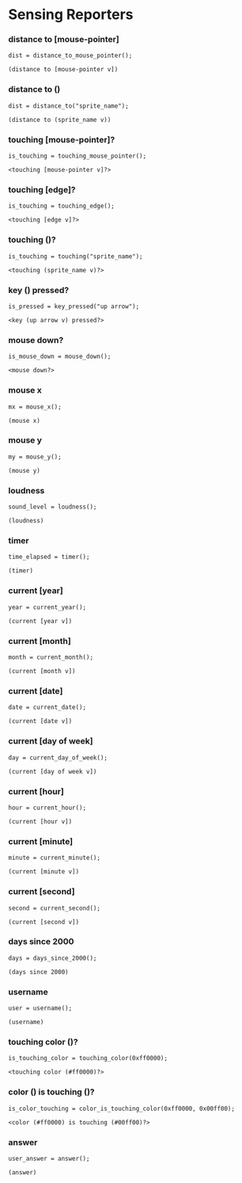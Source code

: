 # Sensing Reporters

### distance to [mouse-pointer]

```goboscript
dist = distance_to_mouse_pointer();
```

```_ {.scratchblocks}
(distance to [mouse-pointer v])
```

### distance to ()

```goboscript
dist = distance_to("sprite_name");
```

```_ {.scratchblocks}
(distance to (sprite_name v))
```

### touching [mouse-pointer]?

```goboscript
is_touching = touching_mouse_pointer();
```

```_ {.scratchblocks}
<touching [mouse-pointer v]?>
```

### touching [edge]?

```goboscript
is_touching = touching_edge();
```

```_ {.scratchblocks}
<touching [edge v]?>
```

### touching ()?

```goboscript
is_touching = touching("sprite_name");
```

```_ {.scratchblocks}
<touching (sprite_name v)?>
```

### key () pressed?

```goboscript
is_pressed = key_pressed("up arrow");
```

```_ {.scratchblocks}
<key (up arrow v) pressed?>
```

### mouse down?

```goboscript
is_mouse_down = mouse_down();
```

```_ {.scratchblocks}
<mouse down?>
```

### mouse x

```goboscript
mx = mouse_x();
```

```_ {.scratchblocks}
(mouse x)
```

### mouse y

```goboscript
my = mouse_y();
```

```_ {.scratchblocks}
(mouse y)
```

### loudness

```goboscript
sound_level = loudness();
```

```_ {.scratchblocks}
(loudness)
```

### timer

```goboscript
time_elapsed = timer();
```

```_ {.scratchblocks}
(timer)
```

### current [year]

```goboscript
year = current_year();
```

```_ {.scratchblocks}
(current [year v])
```

### current [month]

```goboscript
month = current_month();
```

```_ {.scratchblocks}
(current [month v])
```

### current [date]

```goboscript
date = current_date();
```

```_ {.scratchblocks}
(current [date v])
```

### current [day of week]

```goboscript
day = current_day_of_week();
```

```_ {.scratchblocks}
(current [day of week v])
```

### current [hour]

```goboscript
hour = current_hour();
```

```_ {.scratchblocks}
(current [hour v])
```

### current [minute]

```goboscript
minute = current_minute();
```

```_ {.scratchblocks}
(current [minute v])
```

### current [second]

```goboscript
second = current_second();
```

```_ {.scratchblocks}
(current [second v])
```

### days since 2000

```goboscript
days = days_since_2000();
```

```_ {.scratchblocks}
(days since 2000)
```

### username

```goboscript
user = username();
```

```_ {.scratchblocks}
(username)
```

### touching color ()?

```goboscript
is_touching_color = touching_color(0xff0000);
```

```_ {.scratchblocks}
<touching color (#ff0000)?>
```

### color () is touching ()?

```goboscript
is_color_touching = color_is_touching_color(0xff0000, 0x00ff00);
```

```_ {.scratchblocks}
<color (#ff0000) is touching (#00ff00)?>
```

### answer

```goboscript
user_answer = answer();
```

```_ {.scratchblocks}
(answer)
```
